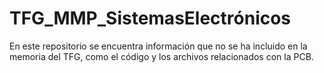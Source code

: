 # TFG_MMP_SistemasElectrónicos
En este repositorio se encuentra información que no se ha incluido en la memoria del TFG, como el código y los archivos relacionados con la PCB.
